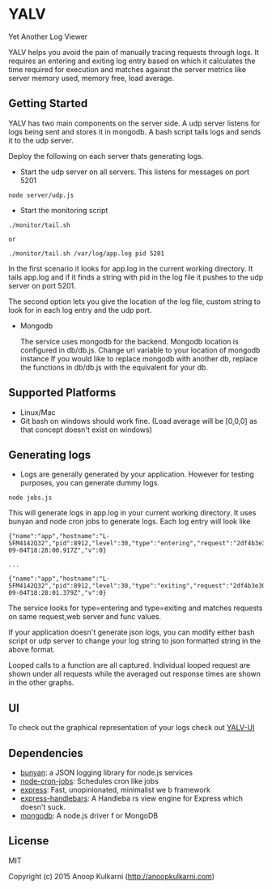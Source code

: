 # YALV 

Yet Another Log Viewer

YALV helps you avoid the pain of manually tracing requests through logs. It requires an entering and exiting log entry based on which it calculates the time required for execution and matches against the server metrics like server memory used, memory free, load average.


## Getting Started

YALV has two main components on the server side. A udp server listens for logs being sent and stores it in mongodb. A bash script tails logs and sends it to the udp server.

Deploy the following on each server thats generating logs.

- Start the udp server on all servers. This listens for messages on port 5201

```
node server/udp.js
```

- Start the monitoring script
```
./monitor/tail.sh

or

./monitor/tail.sh /var/log/app.log pid 5201
```
In the first scenario it looks for app.log in the current working directory. It tails app.log and if it finds a string with pid in the log file it pushes to the udp server on port 5201.

The second option lets you give the location of the log file, custom string to look for in each log entry and the udp port.

- Mongodb

  The service uses mongodb for the backend.
  Mongodb location is configured in db/db.js. Change url variable to your location of mongodb instance
  If you would like to replace mongodb with another db, replace the functions in db/db.js with the equivalent for your db.

## Supported Platforms
- Linux/Mac
- Git bash on windows should work fine. (Load average will be [0,0,0] as that concept doesn't exist on windows)

## Generating logs
- Logs are generally generated by your application. However for testing purposes, you can generate dummy logs.
```
node jobs.js
```
This will generate logs in app.log in your current working directory. It uses bunyan and node cron jobs to generate logs.
Each log entry will look like 

```
{"name":"app","hostname":"L-SFM4142Q32","pid":8912,"level":30,"type":"entering","request":"2df4b3e3093da57548e0","api":"service","func":"calculate","msg":"","time":"2015-09-04T18:28:00.917Z","v":0}

...

{"name":"app","hostname":"L-SFM4142Q32","pid":8912,"level":30,"type":"exiting","request":"2df4b3e3093da57548e0","api":"service","func":"calculate","msg":"","time":"2015-09-04T18:28:01.379Z","v":0}
```

The service looks for type=entering and type=exiting and matches requests on same request,web server and func values.

If your  application doesn't generate json logs, you can modify either bash script or udp server to change your log string to json formatted string in the above format.

Looped calls to a function are all captured. Individual looped request are shown under all requests while the averaged out response times are shown in the other graphs.

## UI

To check out the graphical representation of your logs check out [YALV-UI](https://github.com/marsinvasion/yalv-ui)

## Dependencies

- [bunyan](https://github.com/trentm/node-bunyan): a JSON logging library for node.js services
- [node-cron-jobs](https://github.com/marsinvasion/node-cron-jobs): Schedules cron like jobs
- [express](https://github.com/git+https:/): Fast, unopinionated, minimalist we
b framework
- [express-handlebars](https://github.com/ericf/express-handlebars): A Handleba
rs view engine for Express which doesn&#39;t suck.
- [mongodb](https://github.com/mongodb/node-mongodb-native): A node.js driver f
or MongoDB


## License

MIT

Copyright (c) 2015 Anoop Kulkarni (http://anoopkulkarni.com)
